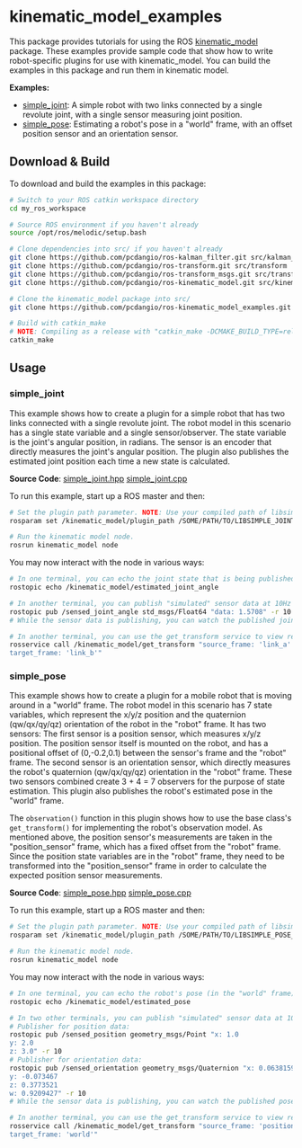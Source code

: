 # kinematic_model_examples

This package provides tutorials for using the ROS [kinematic_model](https://github.com/pcdangio/ros-kinematic_model) package. These examples provide sample code that show how to write robot-specific plugins for use with kinematic_model. You can build the examples in this package and run them in kinematic model.

**Examples:**
- [simple_joint](#simple_joint): A simple robot with two links connected by a single revolute joint, with a single sensor measuring joint position.
- [simple_pose](#simple_pose): Estimating a robot's pose in a "world" frame, with an offset position sensor and an orientation sensor.

## Download & Build

To download and build the examples in this package:

```bash
# Switch to your ROS catkin workspace directory
cd my_ros_workspace

# Source ROS environment if you haven't already
source /opt/ros/melodic/setup.bash

# Clone dependencies into src/ if you haven't already
git clone https://github.com/pcdangio/ros-kalman_filter.git src/kalman_filter
git clone https://github.com/pcdangio/ros-transform.git src/transform
git clone https://github.com/pcdangio/ros-transform_msgs.git src/transform_msgs
git clone https://github.com/pcdangio/ros-kinematic_model.git src/kinematic_model

# Clone the kinematic_model package into src/
git clone https://github.com/pcdangio/ros-kinematic_model_examples.git src/kinematic_model_examples

# Build with catkin_make
# NOTE: Compiling as a release with "catkin_make -DCMAKE_BUILD_TYPE=release" gives ~10x improvement in Eigen's computation speed
catkin_make
```

## Usage

### simple_joint

This example shows how to create a plugin for a simple robot that has two links connected with a single revolute joint. The robot model in this scenario has a single state variable and a single sensor/observer. The state variable is the joint's angular position, in radians. The sensor is an encoder that directly measures the joint's angular position. The plugin also publishes the estimated joint position each time a new state is calculated.

**Source Code**: [simple_joint.hpp](https://github.com/pcdangio/ros-kinematic_model_examples/blob/main/src/simple_joint.hpp) [simple_joint.cpp](https://github.com/pcdangio/ros-kinematic_model_examples/blob/main/src/simple_joint.cpp)

To run this example, start up a ROS master and then:

```bash
# Set the plugin path parameter. NOTE: Use your compiled path of libsimple_joint_plugin.so
rosparam set /kinematic_model/plugin_path /SOME/PATH/TO/LIBSIMPLE_JOINT_PLUGIN.SO

# Run the kinematic model node.
rosrun kinematic_model node
```

You may now interact with the node in various ways:

```bash
# In one terminal, you can echo the joint state that is being published by the plugin:
rostopic echo /kinematic_model/estimated_joint_angle

# In another terminal, you can publish "simulated" sensor data at 10Hz that the plugin will listen to:
rostopic pub /sensed_joint_angle std_msgs/Float64 "data: 1.5708" -r 10
# While the sensor data is publishing, you can watch the published joint state on /kinematic_model/joint change.

# In another terminal, you can use the get_transform service to view real-time transforms between the various robot frames:
rosservice call /kinematic_model/get_transform "source_frame: 'link_a'                                  
target_frame: 'link_b'" 
```

### simple_pose

This example shows how to create a plugin for a mobile robot that is moving around in a "world" frame. The robot model in this scenario has 7 state variables, which represent the x/y/z position and the quaternion (qw/qx/qy/qz) orientation of the robot in the "robot" frame. It has two sensors: The first sensor is a position sensor, which measures x/y/z position. The position sensor itself is mounted on the robot, and has a positional offset of (0,-0.2,0.1) between the sensor's frame and the "robot" frame. The second sensor is an orientation sensor, which directly measures the robot's quaternion (qw/qx/qy/qz) orientation in the "robot" frame. These two sensors combined create 3 + 4 = 7 observers for the purpose of state estimation. This plugin also publishes the robot's estimated pose in the "world" frame.

The `observation()` function in this plugin shows how to use the base class's `get_transform()` for implementing the robot's observation model. As mentioned above, the position sensor's measurements are taken in the "position_sensor" frame, which has a fixed offset from the "robot" frame. Since the position state variables are in the "robot" frame, they need to be transformed into the "position_sensor" frame in order to calculate the expected position sensor measurements.

**Source Code**: [simple_pose.hpp](https://github.com/pcdangio/ros-kinematic_model_examples/blob/main/src/simple_pose.hpp) [simple_pose.cpp](https://github.com/pcdangio/ros-kinematic_model_examples/blob/main/src/simple_pose.cpp)

To run this example, start up a ROS master and then:

```bash
# Set the plugin path parameter. NOTE: Use your compiled path of libsimple_pose_plugin.so
rosparam set /kinematic_model/plugin_path /SOME/PATH/TO/LIBSIMPLE_POSE_PLUGIN.SO

# Run the kinematic model node.
rosrun kinematic_model node
```

You may now interact with the node in various ways:

```bash
# In one terminal, you can echo the robot's pose (in the "world" frame) that is being published by the plugin:
rostopic echo /kinematic_model/estimated_pose 

# In two other terminals, you can publish "simulated" sensor data at 10Hz that the plugin will listen to.
# Publisher for position data:
rostopic pub /sensed_position geometry_msgs/Point "x: 1.0
y: 2.0
z: 3.0" -r 10 
# Publisher for orientation data:
rostopic pub /sensed_orientation geometry_msgs/Quaternion "x: 0.0638159
y: -0.073467
z: 0.3773521
w: 0.9209427" -r 10
# While the sensor data is publishing, you can watch the published pose on /kinematic_model/pose change.

# In another terminal, you can use the get_transform service to view real-time transforms between the various robot frames:
rosservice call /kinematic_model/get_transform "source_frame: 'position_sensor'                                  
target_frame: 'world'" 
```